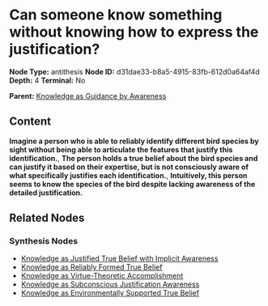 # Can someone know something without knowing how to express the justification?

**Node Type:** antithesis
**Node ID:** d31dae33-b8a5-4915-83fb-612d0a64af4d
**Depth:** 4
**Terminal:** No

**Parent:** [Knowledge as Guidance by Awareness](knowledge-as-guidance-by-awareness-synthesis-e0d05a37-2829-404d-a64f-4d21f3719116.md)

## Content

**Imagine a person who is able to reliably identify different bird species by sight without being able to articulate the features that justify this identification.**, **The person holds a true belief about the bird species and can justify it based on their expertise, but is not consciously aware of what specifically justifies each identification.**, **Intuitively, this person seems to know the species of the bird despite lacking awareness of the detailed justification.**

## Related Nodes

### Synthesis Nodes

- [Knowledge as Justified True Belief with Implicit Awareness](knowledge-as-justified-true-belief-with-implicit-awareness-synthesis-428a4c69-fbdb-4a4c-9fb0-b487ea024195.md)
- [Knowledge as Reliably Formed True Belief](knowledge-as-reliably-formed-true-belief-synthesis-8d863489-f45f-42ba-a9d0-d1b8f710ea21.md)
- [Knowledge as Virtue-Theoretic Accomplishment](knowledge-as-virtue-theoretic-accomplishment-synthesis-176360e8-7712-4990-b0ca-79268abd4a44.md)
- [Knowledge as Subconscious Justification Awareness](knowledge-as-subconscious-justification-awareness-synthesis-bf47f6f4-52f8-4ac8-8868-ff619342f376.md)
- [Knowledge as Environmentally Supported True Belief](knowledge-as-environmentally-supported-true-belief-synthesis-29fea363-3d9f-429c-af0a-8a1d6bdb0916.md)
